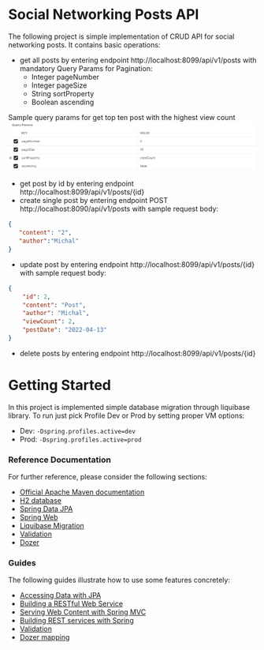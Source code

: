 # Social Networking Posts API
The following project is simple implementation of CRUD API for social networking posts. It contains basic operations:
* get all posts by entering endpoint http://localhost:8099/api/v1/posts with mandatory Query Params for Pagination:
  * Integer pageNumber
  * Integer pageSize
  * String sortProperty
  * Boolean ascending

Sample query params for get top ten post with the highest view count ![img.png](img.png)
* get post by id by entering endpoint http://localhost:8099/api/v1/posts/{id}
* create single post by entering endpoint POST http://localhost:8090/api/v1/posts with sample request body:
 ```json
{
    "content": "2",
    "author":"Michal"
}
```
* update post by entering endpoint http://localhost:8099/api/v1/posts/{id} with sample request body:
```json
{
    "id": 2,
    "content": "Post",
    "author": "Michal",
    "viewCount": 2,
    "postDate": "2022-04-13"
}
```
* delete posts by entering endpoint http://localhost:8099/api/v1/posts/{id}

# Getting Started
In this project is implemented simple database migration through liquibase library.
To run just pick Profile Dev or Prod by setting proper VM options:
* Dev: `-Dspring.profiles.active=dev`
* Prod: `-Dspring.profiles.active=prod`


### Reference Documentation
For further reference, please consider the following sections:
* [Official Apache Maven documentation](https://maven.apache.org/guides/index.html)
* [H2 database](https://www.h2database.com/html/main.html)
* [Spring Data JPA](https://docs.spring.io/spring-boot/docs/3.0.5/reference/htmlsingle/#data.sql.jpa-and-spring-data)
* [Spring Web](https://docs.spring.io/spring-boot/docs/3.0.5/reference/htmlsingle/#web)
* [Liquibase Migration](https://docs.spring.io/spring-boot/docs/3.0.5/reference/htmlsingle/#howto.data-initialization.migration-tool.liquibase)
* [Validation](https://docs.spring.io/spring-boot/docs/3.0.5/reference/htmlsingle/#io.validation)
* [Dozer](https://javadoc.io/doc/net.sf.dozer/dozer/latest/index.html)


### Guides
The following guides illustrate how to use some features concretely:

* [Accessing Data with JPA](https://spring.io/guides/gs/accessing-data-jpa/)
* [Building a RESTful Web Service](https://spring.io/guides/gs/rest-service/)
* [Serving Web Content with Spring MVC](https://spring.io/guides/gs/serving-web-content/)
* [Building REST services with Spring](https://spring.io/guides/tutorials/rest/)
* [Validation](https://spring.io/guides/gs/validating-form-input/)
* [Dozer mapping](https://www.baeldung.com/dozer)

